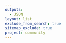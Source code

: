 ```yaml
---
outputs:
  - JSON
layout: list
exclude_from_search: true
sitemap_exclude: true
project: community
---
```



